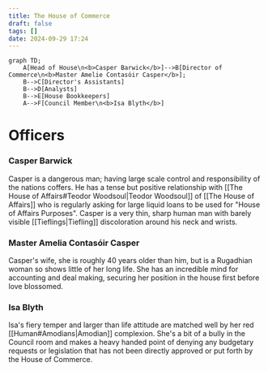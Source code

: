 ```yaml
---
title: The House of Commerce
draft: false
tags: []
date: 2024-09-29 17:24
---
```

```mermaid
graph TD;
	A[Head of House\n<b>Casper Barwick</b>]-->B[Director of Commerce\n<b>Master Amelie Contasóir Casper</b>];
	B-->C[Director's Assistants]
	B-->D[Analysts]
	B-->E[House Bookkeepers]
	A-->F[Council Member\n<b>Isa Blyth</b>]
```
# Officers
### Casper Barwick
Casper is a dangerous man; having large scale control and responsibility of the nations coffers. He has a tense but positive relationship with [[The House of Affairs#Teodor Woodsoul|Teodor Woodsoul]] of [[The House of Affairs]] who is regularly asking for large liquid loans to be used for "House of Affairs Purposes". Casper is a very thin, sharp human man with barely visible [[Tieflings|Tiefling]] discoloration around his neck and wrists.
### Master Amelia Contasóir Casper
Casper's wife, she is roughly 40 years older than him, but is a Rugadhian woman so shows little of her long life. She has an incredible mind for accounting and deal making, securing her position in the house first before love blossomed.
### Isa Blyth
Isa's fiery temper and larger than life attitude are matched well by her red [[Human#Amodians|Amodian]] complexion. She's a bit of a bully in the Council room and makes a heavy handed point of denying any budgetary requests or legislation that has not been directly approved or put forth by the House of Commerce.